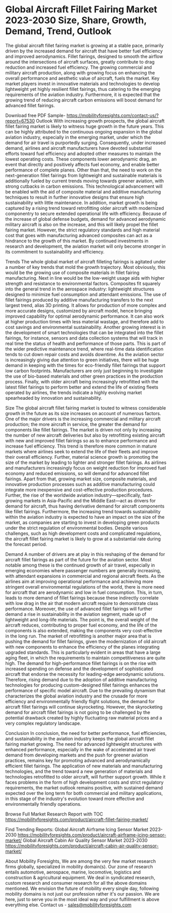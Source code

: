 # Global Aircraft Fillet Fairing Market 2023-2030 Size, Share, Growth, Demand, Trend, Outlook
The global aircraft fillet fairing market is growing at a stable pace, primarily driven by the increased demand for aircraft that have better fuel efficiency and improved aerodynamics. Fillet fairings, designed to smooth the airflow around the intersections of aircraft surfaces, greatly contribute to drag reduction and increased fuel efficiency. The growing commercial and military aircraft production, along with growing focus on enhancing the overall performance and aesthetic value of aircraft, fuels the market. Key market players invest in innovative materials and technologies to develop lightweight yet highly resilient fillet fairings, thus catering to the emerging requirements of the aviation industry. Furthermore, it is expected that the growing trend of reducing aircraft carbon emissions will boost demand for advanced fillet fairings.

Download free PDF Sample- https://mobilityforesights.com/contact-us/?report=67530
Outlook
With increasing growth prospects, the global aircraft fillet fairing market is likely to witness huge growth in the future years. This can be highly attributed to the continuous ongoing expansion in the global aviation industry, especially in the emerging market, under which the demand for air travel is purportedly surging. Consequently, under increased demand, airlines and aircraft manufacturers have devoted substantial efforts toward fuel efficiency and adopted other measures to maintain the lowest operating costs. These components lower aerodynamic drag, an event that directly and positively affects fuel economy, and enable better performance of complete planes. Other than that, the need to work on the next-generation fillet fairings from lightweight and sustainable materials is additionally fueled by current trends moving towards greener aviation, with strong cutbacks in carbon emissions. This technological advancement will be enabled with the aid of composite material and additive manufacturing techniques to result in further innovative designs that ensure high sustainability with little maintenance. In addition, market growth is being captured by a rising trend toward retrofitting older aircraft with modernized componentry to secure extended operational life with efficiency. Because of the increase of global defense budgets, demand for advanced aerodynamic military aircraft is also on the increase, and this will likely propel the fillet fairing market. However, the strict regulatory standards and high material cost that goes with manufacturing advanced composites can act as a hindrance to the growth of this market. By continued investments in research and development, the aviation market will only become stronger in its commitment to sustainability and efficiency.

Trends
The whole global market of aircraft filleting fairings is agitated under a number of key trends that mold the growth trajectory. Most obviously, this would be the growing use of composite materials in fillet fairing manufacturing. Next in line would be the low-weight usage aids with higher strength and resistance to environmental factors. Composites fit squarely into the general trend in the aerospace industry: lightweight structures designed to minimize fuel consumption and attendant emissions. The use of fillet fairings produced by additive manufacturing transfers to the next largest trend, alias 3D printing. It allows for production of more complex and more accurate designs, customized by aircraft model, hence bringing improved capability for optimal aerodynamic performance. It can also work at higher production times with less material wastage, and therefore add to cost savings and environmental sustainability. Another growing interest is in the development of smart technologies that can be integrated into the fillet fairings, for instance, sensors and data collection systems that will track in real time the status of health and performance of those parts. This is part of the wider predictive maintenance trend, where real-time data identification tends to cut down repair costs and avoids downtime. As the aviation sector is increasingly giving due attention to green initiatives, there will be huge demand in keeping with the times for eco-friendly fillet fairings that support low carbon footprints. Manufacturers are only just beginning to investigate the use of bio-based materials and other green practices in the production process. Finally, with older aircraft being increasingly retrofitted with the latest fillet fairings to perform better and extend the life of existing fleets operated by airlines, the trends indicate a highly evolving market spearheaded by innovation and sustainability.

Size
The global aircraft fillet fairing market is touted to witness considerable growth in the future as its size increases on account of numerous factors. One of the major drivers is the increasing commercial and military aircraft production; the more aircraft in service, the greater the demand for components like fillet fairings. The market is driven not only by increasing the number of new aircraft deliveries but also by retrofitting existing aircraft with new and improved fillet fairings so as to enhance performance and increase fuel efficiency. This trend is therefore more common in mature markets where airlines seek to extend the life of their fleets and improve their overall efficiency. Further, material science growth is promoting the size of the market by leading to lighter and stronger fillet fairings. As airlines and manufacturers increasingly focus on weight reduction for improved fuel economy and reduced emissions, so will demand for advanced fillet fairings. Apart from that, growing market size, composite materials, and innovative production processes such as additive manufacturing could integrate more inexpensive and cost-effective production procedures. Further, the rise of the worldwide aviation industry—specifically, fast-growing markets in Asia-Pacific and the Middle East—act as drivers for demand for aircraft, thus having derivative demand for aircraft components like fillet fairings. Furthermore, the increasing trend towards sustainability within the aviation industry is expected to have an impact on the size of the market, as companies are starting to invest in developing green products under the strict regulation of environmental bodies. Despite various challenges, such as high development costs and complicated regulations, the aircraft fillet fairing market is likely to grow at a substantial rate during the forecast period.

Demand 
A number of drivers are at play in this reshaping of the demand for aircraft fillet fairings as part of the future for the aviation sector. Most notable among these is the continued growth of air travel, especially in emerging economies where passenger numbers are generally increasing, with attendant expansions in commercial and regional aircraft fleets. As the airlines aim at improving operational performance and achieving more stringent overall environmental regulations of the world, there is more need for aircraft that are aerodynamic and low in fuel consumption. This, in turn, leads to more demand of fillet fairings because these indirectly correlate with low drag in the air that modern aircraft require to demonstrate class performance. Moreover, the use of advanced fillet fairings will further demand a rise in sustainability in the aviation segment, made up of lightweight and long-life materials. The point is, the overall weight of the aircraft reduces, contributing to proper fuel economy, and the life of the components is also extended, making the components very cost-effective in the long run. The market of retrofitting is another major area that is pushing the demand for fillet fairings, given the modernization of old aircraft with new components to enhance the efficiency of the planes integrating upgraded standards. This is particularly evident in areas that have a large aging fleet, in which the requirements to maintain competitiveness are quite high. The demand for high-performance fillet fairings is on the rise with increased spending on defense and the development of sophisticated aircraft that endorse the necessity for leading-edge aerodynamic solutions. Therefore, rising demand due to the adoption of additive manufacturing technologies for producing custom-designed fillet fairings enhances the performance of specific model aircraft. Due to the prevailing dynamism that characterizes the global aviation industry and the crusade for more efficiency and environmentally friendly flight solutions, the demand for aircraft fillet fairings will continue skyrocketing. However, the skyrocketing demand for aircraft fillet fairings is not going to be challenged by the potential drawback created by highly fluctuating raw material prices and a very complex regulatory landscape.

Conclusion
In conclusion, the need for better performance, fuel efficiencies, and sustainability in the aviation industry keeps the global aircraft fillet fairing market growing. The need for advanced lightweight structures with enhanced performance, especially in the wake of accelerated air travel demand from developing markets and the push for greener aviation practices, remains key for promoting advanced and aerodynamically efficient fillet fairings. The application of new materials and manufacturing technologies, and the trend toward a new generation of materials and technologies retrofitted to older aircraft, will further support growth. While it faces problems in the form of high development costs and strict regulatory requirements, the market outlook remains positive, with sustained demand expected over the long term for both commercial and military applications, in this stage of the industry's evolution toward more effective and environmentally friendly operations.

Browse Full Market Research Report with TOC  https://mobilityforesights.com/product/aircraft-fillet-fairing-market/

Find Trending Reports:
Global Aircraft Airframe Icing Sensor Market 2023-2030
https://mobilityforesights.com/product/aircraft-airframe-icing-sensor-market/
Global Aircraft Cabin Air Quality Sensor Market 2023-2030
https://mobilityforesights.com/product/aircraft-cabin-air-quality-sensor-market/

About Mobility Foresights,
We are among the very few market research firms globally, specialized in mobility domain(s). Our zone of research entails automotive, aerospace, marine, locomotive, logistics and construction & agricultural equipment. We deal in syndicated research, custom research and consumer research for all the above domains mentioned.
We envision the future of mobility every single day, following mobility domains is not just our profession rather it's our passion. We are here, just to serve you in the most ideal way and your fulfillment is above everything else. Contact us -  sales@mobilityforesights.com 

